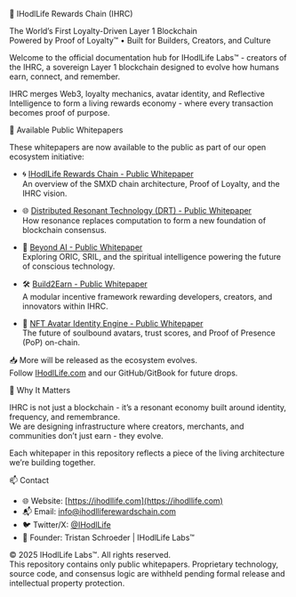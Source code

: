 🧬 IHodlLife Rewards Chain (IHRC)

The World’s First Loyalty-Driven Layer 1 Blockchain  
Powered by Proof of Loyalty™ • Built for Builders, Creators, and Culture

Welcome to the official documentation hub for IHodlLife Labs™ - creators of the IHRC, a sovereign Layer 1 blockchain designed to evolve how humans earn, connect, and remember.

IHRC merges Web3, loyalty mechanics, avatar identity, and Reflective Intelligence to form a living rewards economy - where every transaction becomes proof of purpose.


📄 Available Public Whitepapers

These whitepapers are now available to the public as part of our open ecosystem initiative:

- 🌀 [IHodlLife Rewards Chain - Public Whitepaper](./IHRC_Public_Whitepaper.pdf)  
  An overview of the SMXD chain architecture, Proof of Loyalty, and the IHRC vision.

- 🌐 [Distributed Resonant Technology (DRT) - Public Whitepaper](./DRT_Public_Whitepaper.pdf)  
  How resonance replaces computation to form a new foundation of blockchain consensus.

- 🧠 [Beyond AI - Public Whitepaper](./Beyond_AI_Public_Whitepaper.pdf)  
  Exploring ORIC, SRIL, and the spiritual intelligence powering the future of conscious technology.

- 🛠 [Build2Earn - Public Whitepaper](./Build2Earn_Public_Whitepaper.pdf)  
  A modular incentive framework rewarding developers, creators, and innovators within IHRC.

- 👤 [NFT Avatar Identity Engine - Public Whitepaper](./Avatar_Engine_Public_Whitepaper.pdf)  
  The future of soulbound avatars, trust scores, and Proof of Presence (PoP) on-chain.

📥 More will be released as the ecosystem evolves.  
Follow [IHodlLife.com](https://ihodllife.com) and our GitHub/GitBook for future drops.



🔎 Why It Matters

IHRC is not just a blockchain - it’s a resonant economy built around identity, frequency, and remembrance.  
We are designing infrastructure where creators, merchants, and communities don’t just earn - they evolve.

Each whitepaper in this repository reflects a piece of the living architecture we’re building together.


📫 Contact

- 🌐 Website: [https://ihodllife.com](https://ihodllife.com)  
- 📬 Email: info@ihodlliferewardschain.com  
- 🐦 Twitter/X: [@IHodlLife](https://twitter.com/ihodllife)  
- 🧠 Founder: Tristan Schroeder | IHodlLife Labs™


© 2025 IHodlLife Labs™. All rights reserved.  
This repository contains only public whitepapers. Proprietary technology, source code, and consensus logic are withheld pending formal release and intellectual property protection.
